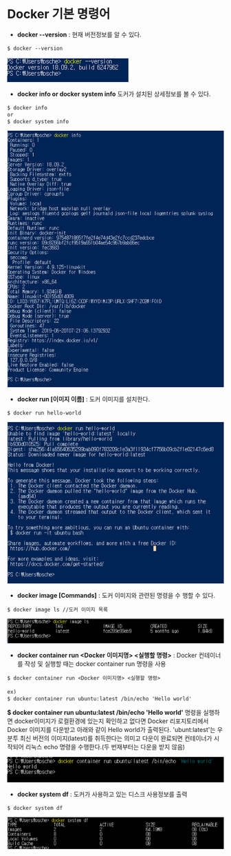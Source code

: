 # Docker 기본 명령어

- **docker --version** :  현재 버전정보를 알 수 있다.
```
$ docker --version
```
![도커버전정보](data/docker-version.PNG)


* **docker info or docker system info** 도커가 설치된 상세정보를 볼 수 있다.
```
$ docker info
or
$ docker system info
```

![도커정보](data/docker-info.png)


* **docker run [이미지 이름]** : 도커 이미지를 설치한다.
```
$ docker run hello-world
```
![도커생성](data/installdocker1.png)


* **docker image [Commands]** : 도커 이미지와 관련된 명령을 수 행할 수 있다.
```
$ docker image ls //도커 이미지 목록
```

![도커 이미지](data/docker-image-ls.PNG)

* **docker container run <Docker 이미지명> <실행할 명령>**  : Docker 컨테이너를 작성 및 실행할 때는 docker container run 명령을 사용
```docker
$ docker container run <Docker 이미지명> <실행할 명령>

ex)
$ docker container run ubuntu:latest /bin/echo 'Hello world'
```

**$ docker container run ubuntu:latest /bin/echo 'Hello world'** 명령을 실행하면 docker이미지가 로컬환경에 있는지 확인하고 없다면 Docker 리포지토리에서 Docker 이미지를 다운받고 아래와 같이 Hello world가 출력된다.
'ubunt:latest'는 우분투 최신 버전의 이미지(latest)를 취득한다는 의미고 다운이 완료되면 컨테이너가 시작되어 리눅스 echo 명령을 수행한다.(두 번재부터는 다운을 받지 않음)

![](data/dockercontainerrun1.png)


* **docker system df** : 도커가 사용하고 있는 디스크 사용정보를 출력
```
$ docker system df
```
![](data/dockersystemdf.png)
